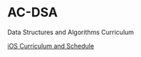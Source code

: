 # AC-DSA
Data Structures and Algorithms Curriculum

[iOS Curriculum and Schedule](https://docs.google.com/document/d/1mdMUHAD_PwUDIzfxEkZoLi8C7_g0Wp3quH7Q-qT-hx8/edit?usp=sharing)
